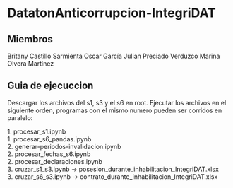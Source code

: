 # DatatonAnticorrupcion-IntegriDAT

## Miembros
Britany Castillo Sarmienta
Oscar García
Julian Preciado Verduzco
Marina Olvera Martínez

## Guia de ejecuccion

Descargar los archivos del s1, s3 y el s6 en root.
Ejecutar los archivos en el siguiente orden, programas con el mismo numero pueden ser corridos en paralelo:

1\. procesar_s1.ipynb  
1\. procesar_s6_pandas.ipynb  
2\. generar-periodos-invalidacion.ipynb  
2\. procesar_fechas_s6.ipynb  
2\. procesar_declaraciones.ipynb  
3\. cruzar_s1_s3.ipynb -> posesion_durante_inhabilitacion_IntegriDAT.xlsx  
3\. cruzar_s6_s3.ipynb -> contrato_durante_inhabilitacion_IntegriDAT.xlsx  
